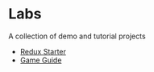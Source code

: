 # Labs

A collection of demo and tutorial projects

- [Redux Starter](./redux_starter)
- [Game Guide](./game_guide)
